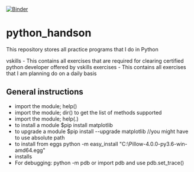 [![Binder](https://mybinder.org/badge_logo.svg)](https://mybinder.org/v2/gh/govindarajanv/python/master)

# python_handson


This repository stores all practice programs that I do in Python

vskills - This contains all exercises that are required for clearing certified python developer offered by vskills 
exercises - This contains all exercises that I am planning do on a daily basis

General instructions
--------------------

-	import the module; help(<module name>)
-	import the module; dir(<module name>) to get the list of methods supported
-	import the module; help(<module name>.<method name>)
-	to install a module $pip install matplotlib
-	to upgrade a module $pip install --upgrade matplotlib  //you might have to use absolute path
-	to install from eggs  python -m easy_install "C:\Pillow-4.0.0-py3.6-win-amd64.egg"
-	installs
-	For debugging: python -m pdb <python file> or import pdb and use pdb.set_trace()
